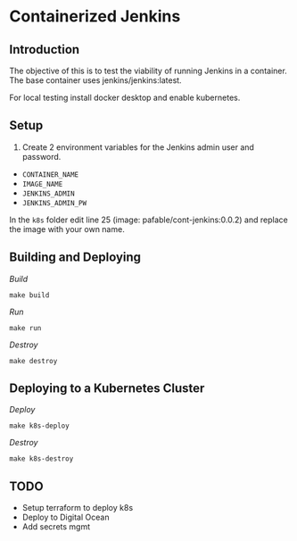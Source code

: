 # Containerized Jenkins

## Introduction
The objective of this is to test the viability of running Jenkins in a container.
The base container uses jenkins/jenkins:latest.

For local testing install docker desktop and enable kubernetes.

## Setup
1. Create 2 environment variables for the Jenkins admin user and password.
- `CONTAINER_NAME`
- `IMAGE_NAME`
- `JENKINS_ADMIN`
- `JENKINS_ADMIN_PW`

In the `k8s` folder edit line 25 (image: pafable/cont-jenkins:0.0.2) and replace the image with your own name.

## Building and Deploying
*Build*
```
make build 
```

*Run*
```
make run
```

*Destroy*
```
make destroy
```

## Deploying to a Kubernetes Cluster
*Deploy*
```
make k8s-deploy
```

*Destroy*
```
make k8s-destroy
```

## TODO
- Setup terraform to deploy k8s
- Deploy to Digital Ocean
- Add secrets mgmt